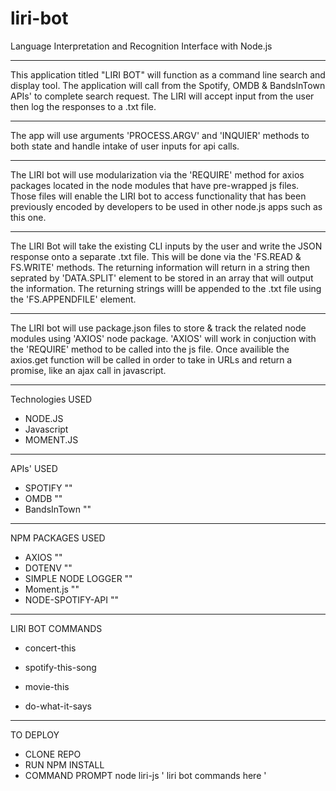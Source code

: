 # liri-bot
 Language Interpretation and Recognition Interface with Node.js 
_____________________________________________________
This application titled "LIRI BOT" will function as a command line search and display tool. The application will call from the Spotify, OMDB & BandsInTown APIs' to complete search request. The LIRI will accept input from the user then log the responses to a .txt file.
______________________________________________________
The app will use arguments 'PROCESS.ARGV' and 'INQUIER' methods to both state and handle intake of user inputs for api calls. 
_____________________________________________________
The LIRI bot will use modularization via the 'REQUIRE' method for axios packages located in the node modules that have pre-wrapped js files. Those files will enable the LIRI bot to access functionality that has been previously encoded by developers to be used in other node.js apps such as this one.
_____________________________________________________
The LIRI Bot will take the existing CLI inputs by the user and write the JSON response onto a separate .txt file. This will be done via the 'FS.READ & FS.WRITE' methods. The returning information will return in a string then seprated by 'DATA.SPLIT' element to be stored in an array that will output the information. The returning strings willl be appended to the .txt file using the 'FS.APPENDFILE' element.
______________________________________________________
The LIRI bot will use package.json files to store & track the related node modules using 'AXIOS' node package. 'AXIOS' will work in conjuction with the 'REQUIRE' method to be called into the js file. Once availible the axios.get function will be called in order to take in URLs and return a promise, like an ajax call in javascript.
______________________________________________________
Technologies USED
* NODE.JS
* Javascript
* MOMENT.JS
______________________________________________________
APIs' USED
* SPOTIFY ""
* OMDB ""
* BandsInTown ""
______________________________________________________
NPM PACKAGES USED 
* AXIOS ""
* DOTENV ""
* SIMPLE NODE LOGGER ""
* Moment.js ""
* NODE-SPOTIFY-API ""
______________________________________________________
LIRI BOT COMMANDS

   * concert-this

   * spotify-this-song

   * movie-this

   * do-what-it-says
______________________________________________________
TO DEPLOY
* CLONE REPO
* RUN NPM INSTALL
* COMMAND PROMPT node liri-js ' liri bot commands here '

